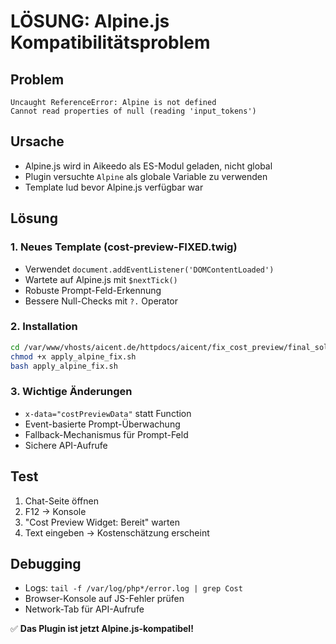 # LÖSUNG: Alpine.js Kompatibilitätsproblem

## Problem
```
Uncaught ReferenceError: Alpine is not defined
Cannot read properties of null (reading 'input_tokens')
```

## Ursache
- Alpine.js wird in Aikeedo als ES-Modul geladen, nicht global
- Plugin versuchte `Alpine` als globale Variable zu verwenden
- Template lud bevor Alpine.js verfügbar war

## Lösung

### 1. Neues Template (cost-preview-FIXED.twig)
- Verwendet `document.addEventListener('DOMContentLoaded')`
- Wartete auf Alpine.js mit `$nextTick()`
- Robuste Prompt-Feld-Erkennung
- Bessere Null-Checks mit `?.` Operator

### 2. Installation
```bash
cd /var/www/vhosts/aicent.de/httpdocs/aicent/fix_cost_preview/final_solution
chmod +x apply_alpine_fix.sh
bash apply_alpine_fix.sh
```

### 3. Wichtige Änderungen
- `x-data="costPreviewData"` statt Function
- Event-basierte Prompt-Überwachung
- Fallback-Mechanismus für Prompt-Feld
- Sichere API-Aufrufe

## Test
1. Chat-Seite öffnen
2. F12 → Konsole
3. "Cost Preview Widget: Bereit" warten
4. Text eingeben → Kostenschätzung erscheint

## Debugging
- Logs: `tail -f /var/log/php*/error.log | grep Cost`
- Browser-Konsole auf JS-Fehler prüfen
- Network-Tab für API-Aufrufe

✅ **Das Plugin ist jetzt Alpine.js-kompatibel!**
